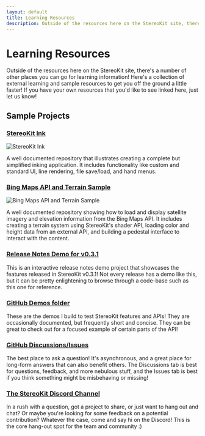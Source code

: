 ```yaml
---
layout: default
title: Learning Resources
description: Outside of the resources here on the StereoKit site, there's a number of other places you can go for learning information! Here's a collection of external learnin...
---
```


# Learning Resources

Outside of the resources here on the StereoKit site, there's a number of
other places you can go for learning information! Here's a collection of
external learning and sample resources to get you off the ground a little
faster! If you have your own resources that you'd like to see linked
here, just let us know!

## Sample Projects

### [StereoKit Ink](https://github.com/StereoKit/StereoKit-PaintTutorial)

![StereoKit Ink]({{site.screen_url}}/StereoKitInk.jpg)

A well documented repository that illustrates creating a complete but
simplified inking application. It includes functionality like custom and
standard UI, line rendering, file save/load, and hand menus.

### [Bing Maps API and Terrain Sample](https://github.com/StereoKit/StereoKit-BingMaps)

![Bing Maps API and Terrain Sample]({{site.screen_url}}/SKMapsTutorial.jpg)

A well documented repository showing how to load and display satellite
imagery and elevation information from the Bing Maps API. It includes
creating a terrain system using StereoKit's shader API, loading color and
height data from an external API, and building a pedestal interface to
interact with the content.

### [Release Notes Demo for v0.3.1](https://github.com/StereoKit/StereoKitReleaseNotes/tree/main/v0.3.1)

This is an interactive release notes demo project that showcases the
features released in StereoKit v0.3.1! Not every release has a demo like
this, but it can be pretty enlightening to browse through a code-base
such as this one for reference.

### [GitHub Demos folder](https://github.com/StereoKit/StereoKit/tree/master/Examples/StereoKitTest/Demos)

These are the demos I build to test StereoKit features and APIs! They
are occasionally documented, but frequently short and concise. They
can be great to check out for a focused example of certain parts of
the API!

### [GitHub Discussions/Issues](https://github.com/StereoKit/StereoKit/discussions)

The best place to ask a question! It's asynchronous, and a great place
for long-form answers that can also benefit others. The Discussions tab
is best for questions, feedback, and more nebulous stuff, and the Issues
tab is best if you think something might be misbehaving or missing!

### [The StereoKit Discord Channel](https://discord.gg/jtZpfS7nyK)

In a rush with a question, got a project to share, or just want to hang
out and chat? Or maybe you're looking for some feedback on a potential
contribution? Whatever the case, come and say hi on the Discord! This is
the core hang-out spot for the team and community :)


